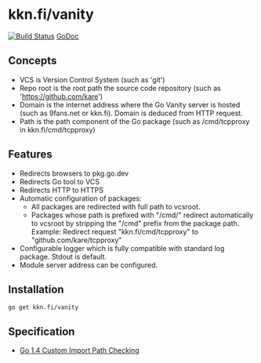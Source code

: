# kkn.fi/vanity
[![Build Status](https://travis-ci.org/kare/vanity.svg?branch=master)](https://travis-ci.org/kare/vanity) [GoDoc](https://pkg.go.dev/kkn.fi/vanity)
    

## Concepts
- VCS is Version Control System (such as 'git')
- Repo root is the root path the source code repository (such as 'https://github.com/kare')
- Domain is the internet address where the Go Vanity server is hosted (such as
  9fans.net or kkn.fi). Domain is deduced from HTTP request.
- Path is the path component of the Go package (such as /cmd/tcpproxy in
  kkn.fi/cmd/tcpproxy)

## Features
- Redirects browsers to pkg.go.dev
- Redirects Go tool to VCS
- Redirects HTTP to HTTPS
- Automatic configuration of packages:
	- All packages are redirected with full path to vcsroot.
	- Packages whose path is prefixed with "/cmd/" redirect automatically to
	  vcsroot by stripping the "/cmd" prefix from the package path.
	  Example: Redirect request "kkn.fi/cmd/tcpproxy" to "github.com/kare/tcpproxy"
- Configurable logger which is fully compatible with standard log package.
  Stdout is default.
- Module server address can be configured.

## Installation
```
go get kkn.fi/vanity
```

## Specification
- [Go 1.4 Custom Import Path Checking](https://docs.google.com/document/d/1jVFkZTcYbNLaTxXD9OcGfn7vYv5hWtPx9--lTx1gPMs/edit)
